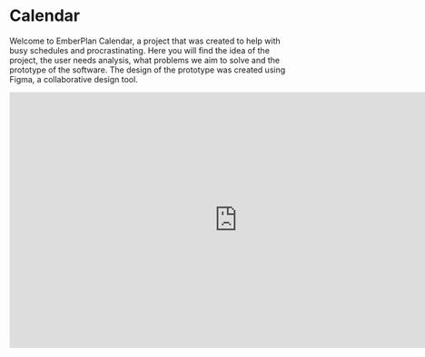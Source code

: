 # Calendar
Welcome to EmberPlan Calendar, a project that was created to help with busy schedules and procrastinating. Here you will find the idea of the project, the user needs analysis, what problems we aim to solve and the prototype of the software. The design of the prototype was created using Figma, a collaborative design tool.

<iframe style="border: 1px solid rgba(0, 0, 0, 0.1);" width="800" height="450" src="https://embed.figma.com/proto/lIwm1qbkbdslr275JPon4b/Emberplan?node-id=1-5913&scaling=min-zoom&content-scaling=fixed&page-id=1%3A5912&embed-host=share" allowfullscreen></iframe>
